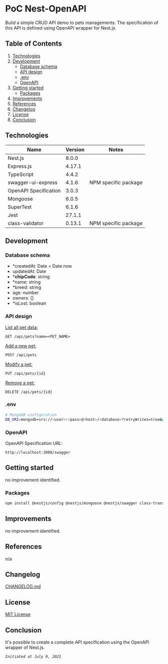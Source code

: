 # PoC Nest-OpenAPI
Build a simple CRUD API demo to pets managements. The specification of this API is defined using OpenAPI wrapper for Nest.js.

## Table of Contents
1. [Technologies](#technologies)
2. [Development](#development)
    - [Database schema](#datase-schema)
    - [API design](#api-design)
    - [.env](#env)
    - [OpenAPI](#openapi)
3. [Getting started](#getting-started)
   - [Packages](#packages)
4. [Improvements](#improvements)
5. [References](#references)
6. [Changelog](#changelog)
7. [License](#license)
8. [Conclusion](#conclusion)

<a name="technologies"></a>
## Technologies
| Name                        | Version     | Notes                                             |
|-----------------------------|-------------|---------------------------------------------------|
| Nest.js                     | 8.0.0       |                                                   |
| Express.js                  | 4.17.1      |                                                   |
| TypeScript                  | 4.4.2       |                                                   |
| swagger-ui-express          | 4.1.6       | NPM specific package                              |
| OpenAPI Specification       | 3.0.3       |                                                   |
| Mongoose                    | 6.0.5       |                                                   |   
| SuperTest                   | 6.1.6       |                                                   |
| Jest                        | 27.1.1      |                                                   |
| class-validator             | 0.13.1      | NPM specific package                              |

<a name="development"></a>
## Development

<a name="api-design"></a>
### **Database schema**

- *createdAt: Date = Date.now
- updatedAt: Date
- ***chipCode**: string
- *name: string
- *breed: string
- age: number
- owners: []
- *isLost: boolean

<a name="api-design"></a>
### **API design**
<u>List all pet data:</u>

```
GET /api/pets?name=<PET_NAME>
```

<u>Add a new pet:</u>

```
POST /api/pets
```

<u>Modify a pet:</u>

```
PUT /api/pets/{id}
```


<u>Remove a pet:</u>

```
DELETE /api/pets/{id}
```

<a name="env"></a>
### **.env**

```sh
# MongoDB configuration
DB_URI=mongodb+srv://<user>:<pass>@<host>/<database>?retryWrites=true&w=majority
```

<a name="openapi"></a>
### **OpenAPI**

OpenAPI Specification URL:

```
http://localhost:3000/swagger
```

<a name="getting-started"></a>
## Getting started
no improvement identified.

<a name="packages"></a>
### **Packages**

```sh
npm install @nestjs/config @nestjs/mongoose @nestjs/swagger class-transformer class-validator mongoose swagger-ui-express
```




<a name="improvements"></a>
## Improvements
no improvement identified.

<a name="references"></a>
## References
n/a

<a name="changelog"></a>
## Changelog
[CHANGELOG.md](./CHANGELOG.md)

<a name="license"></a>
## License
[MIT License](./LICENSE)

<a name="conclusion"></a>
## Conclusion
It's possible to create a complete API specification using the OpenAPI wrapper of Nest.js.


*`Initiated at July 9, 2021`*

